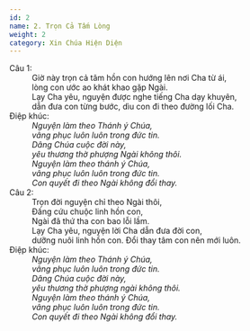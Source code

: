 ```yaml
---
id: 2
name: 2. Trọn Cả Tấm Lòng
weight: 2
category: Xin Chúa Hiện Diện
---
```

<dl><dt>Câu 1:</dt><dd data-verse="1">Giờ này trọn cả tâm hồn con hướng lên nơi Cha từ ái, <br/>lòng con ước ao khát khao gặp Ngài. <br/>Lạy Cha yêu, nguyện được nghe tiếng Cha dạy khuyên, <br/>dẫn đưa con từng bước, dìu con đi theo đường lối Cha. </dd><dt>Điệp khúc:</dt><dd data-chorus="1"><em>Nguyện làm theo Thánh ý Chúa, <br/>vâng phục luôn luôn trong đức tin. <br/>Dâng Chúa cuộc đời này, <br/>yêu thương thờ phượng Ngài không thôi. <br/>Nguyện làm theo thánh ý Chúa, <br/>vâng phục luôn luôn trong đức tin. <br/>Con quyết đi theo Ngài không đổi thay. </em><dt>Câu 2:</dt><dd data-verse="2">Trọn đời nguyện chỉ theo Ngài thôi, <br/>Đấng cứu chuộc linh hồn con, <br/>Ngài đã thứ tha con bao lỗi lầm. <br/>Lạy Cha yêu, nguyện lời Cha dẫn đưa đời con, <br/>dưỡng nuôi linh hồn con. Đổi thay tâm con nên mới luôn. </dd><dt>Điệp khúc:</dt><dd data-chorus="1"><em>Nguyện làm theo Thánh ý Chúa, <br/>vâng phục luôn luôn trong đức tin. <br/>Dâng Chúa cuộc đời này, <br/>yêu thương thờ phượng ngài không thôi. <br/>Nguyện làm theo thánh ý Chúa, <br/>vâng phục luôn luôn trong đức tin. <br/>Con quyết đi theo Ngài không đổi thay. </em></dl>
